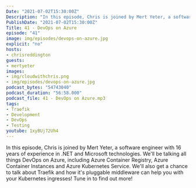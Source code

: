 ```yaml
---
Date: "2021-07-02T15:30:00Z"
Description: "In this episode, Chris is joined by Mert Yeter, a software engineer with 16 years of experience in .NET and Microsoft technologies. We'll be talking all things DevOps on Azure, including Azure Container Registry, Azure Container Instances and Azure Kubernetes Service. We'll also get a chance to talk about Traefik and how it's pluggable middleware can help you with your Kubernetes ingresses! Tune in to find out more!"
PublishDate: "2021-07-02T15:30:00Z"
Title: 41 - DevOps on Azure
episode: "41"
image: img/episodes/devops-on-azure.jpg
explicit: "no"
hosts:
- chrisreddington
guests:
- mertyeter
images:
- img/cloudwithchris.png
- img/episodes/devops-on-azure.jpg
podcast_bytes: "54743040"
podcast_duration: "56:58.000"
podcast_file: 41 - DevOps on Azure.mp3
tags:
- Traefik
- Development
- DevOps
- Testing
youtube: 1xyBUj72Uh4
---
```

In this episode, Chris is joined by Mert Yeter, a software engineer with 16 years of experience in .NET and Microsoft technologies. We'll be talking all things DevOps on Azure, including Azure Container Registry, Azure Container Instances and Azure Kubernetes Service. We'll also get a chance to talk about Traefik and how it's pluggable middleware can help you with your Kubernetes ingresses! Tune in to find out more!